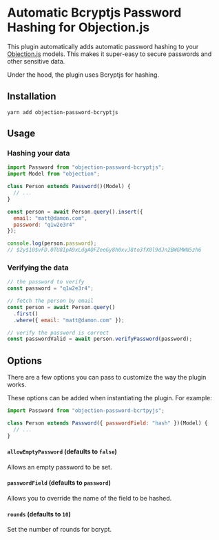 # Automatic Bcryptjs Password Hashing for Objection.js

This plugin automatically adds automatic password hashing to your [Objection.js](https://github.com/Vincit/objection.js/) models. This makes it super-easy to secure passwords and other sensitive data.

Under the hood, the plugin uses Bcryptjs for hashing.

## Installation

`yarn add objection-password-bcryptjs`

## Usage

### Hashing your data

```js
import Password from "objection-password-bcryptjs";
import Model from "objection";

class Person extends Password()(Model) {
  // ...
}

const person = await Person.query().insert({
  email: "matt@damon.com",
  password: "q1w2e3r4"
});

console.log(person.password);
// $2y$10$vFD.0TU8IpA9xLdgAQFZeeGy8h0xvJ8to3fX0l9dJn2BWGMWN5zh6
```

### Verifying the data

```js
// the password to verify
const password = "q1w2e3r4";

// fetch the person by email
const person = await Person.query()
  .first()
  .where({ email: "matt@damon.com" });

// verify the password is correct
const passwordValid = await person.verifyPassword(password);
```

## Options

There are a few options you can pass to customize the way the plugin works.

These options can be added when instantiating the plugin. For example:

```js
import Password from "objection-password-bcrtpyjs";

class Person extends Password({ passwordField: "hash" })(Model) {
  // ...
}
```

#### `allowEmptyPassword` (defaults to `false`)

Allows an empty password to be set.

#### `passwordField` (defaults to `password`)

Allows you to override the name of the field to be hashed.

#### `rounds` (defaults to `10`)

Set the number of rounds for bcrypt.
